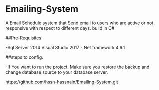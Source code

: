 # Emailing-System
A Email Schedule system that Send email to users  who are active or not responsive with respect to different days. build in C#

##Pre-Requisites

-Sql Server 2014 Visual Studio 2017
-.Net framework 4.6.1

##steps to config.

-If You want to run the project. Make sure you restore the backup and change database source to your database server.
   
https://github.com/hssn-hassnain/Emailing-System.git